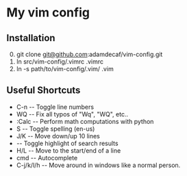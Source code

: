 # My vim config

## Installation
  0. git clone git@github.com:adamdecaf/vim-config.git
  1. ln src/vim-config/.vimrc .vimrc
  2. ln -s path/to/vim-config/.vim/ .vim

## Useful Shortcuts
* C-n                     -- Toggle line numbers
* WQ                      -- Fix all typos of "Wq", "WQ", etc..
* :Calc <expression>      -- Perform math computations with python
* S                       -- Toggle spelling (en-us)
* J/K                     -- Move down/up 10 lines
* <space>                 -- Toggle highlight of search results
* H/L                     -- Move to the start/end of a line
* cmd<Tab>                -- Autocomplete
* C-j/k/l/h               -- Move around in windows like a normal person.
